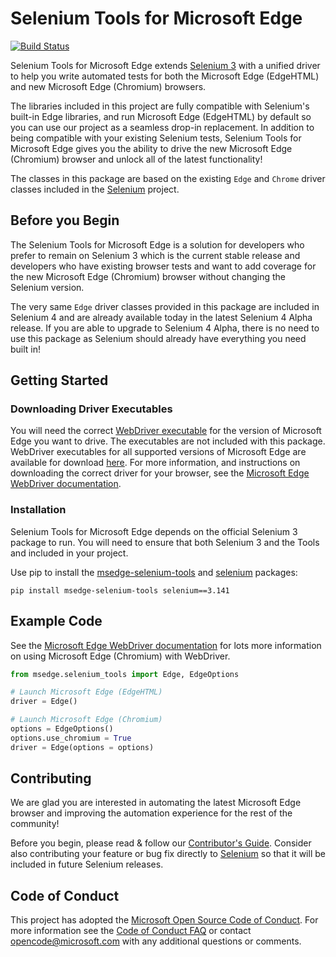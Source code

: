 # Selenium Tools for Microsoft Edge

[![Build Status](https://dev.azure.com/ms/edge-selenium-tools/_apis/build/status/microsoft.edge-selenium-tools?branchName=master)](https://dev.azure.com/ms/edge-selenium-tools/_build/latest?definitionId=345&branchName=master)

Selenium Tools for Microsoft Edge extends [Selenium 3](https://www.selenium.dev/) with a unified driver to help you write automated tests for both the Microsoft Edge (EdgeHTML) and new Microsoft Edge (Chromium) browsers.

The libraries included in this project are fully compatible with Selenium's built-in Edge libraries, and run Microsoft Edge (EdgeHTML) by default so you can use our project as a seamless drop-in replacement. In addition to being compatible with your existing Selenium tests, Selenium Tools for Microsoft Edge gives you the ability to drive the new Microsoft Edge (Chromium) browser and unlock all of the latest functionality!

The classes in this package are based on the existing ``Edge`` and ``Chrome`` driver classes included in the [Selenium](https://github.com/SeleniumHQ/selenium) project.

## Before you Begin

The Selenium Tools for Microsoft Edge is a solution for developers who prefer to remain on Selenium 3 which is the current stable release and developers who have existing browser tests and want to add coverage for the new Microsoft Edge (Chromium) browser without changing the Selenium version.

The very same ``Edge`` driver classes provided in this package are included in Selenium 4 and are already available today in the latest Selenium 4 Alpha release. If you are able to upgrade to Selenium 4 Alpha, there is no need to use this package as Selenium should already have everything you need built in!

## Getting Started

### Downloading Driver Executables

You will need the correct [WebDriver executable][webdriver-download] for the version of Microsoft Edge you want to drive. The executables are not included with this package. WebDriver executables for all supported versions of Microsoft Edge are available for download [here][webdriver-download]. For more information, and instructions on downloading the correct driver for your browser, see the [Microsoft Edge WebDriver documentation][webdriver-chromium-docs].

### Installation

Selenium Tools for Microsoft Edge depends on the official Selenium 3 package to run. You will need to ensure that both Selenium 3 and the Tools and included in your project.

Use pip to install the [msedge-selenium-tools](https://pypi.org/project/msedge-selenium-tools/) and [selenium](https://pypi.org/project/selenium/3.141.0/) packages:

```
pip install msedge-selenium-tools selenium==3.141
```

## Example Code

See the [Microsoft Edge WebDriver documentation][webdriver-chromium-docs] for lots more information on using Microsoft Edge (Chromium) with WebDriver.

```python
from msedge.selenium_tools import Edge, EdgeOptions

# Launch Microsoft Edge (EdgeHTML)
driver = Edge()

# Launch Microsoft Edge (Chromium)
options = EdgeOptions()
options.use_chromium = True
driver = Edge(options = options)
```

## Contributing

We are glad you are interested in automating the latest Microsoft Edge browser and improving the automation experience for the rest of the community!

Before you begin, please read & follow our [Contributor's Guide](CONTRIBUTING.md). Consider also contributing your feature or bug fix directly to [Selenium](https://github.com/SeleniumHQ/selenium) so that it will be included in future Selenium releases.

## Code of Conduct

This project has adopted the [Microsoft Open Source Code of Conduct][conduct-code].
For more information see the [Code of Conduct FAQ][conduct-FAQ] or contact [opencode@microsoft.com][conduct-email] with any additional questions or comments.

[webdriver-download]: https://developer.microsoft.com/en-us/microsoft-edge/tools/webdriver/
[webdriver-chromium-docs]: https://docs.microsoft.com/en-us/microsoft-edge/webdriver-chromium
[conduct-code]: https://opensource.microsoft.com/codeofconduct/
[conduct-FAQ]: https://opensource.microsoft.com/codeofconduct/faq/
[conduct-email]: mailto:opencode@microsoft.com
